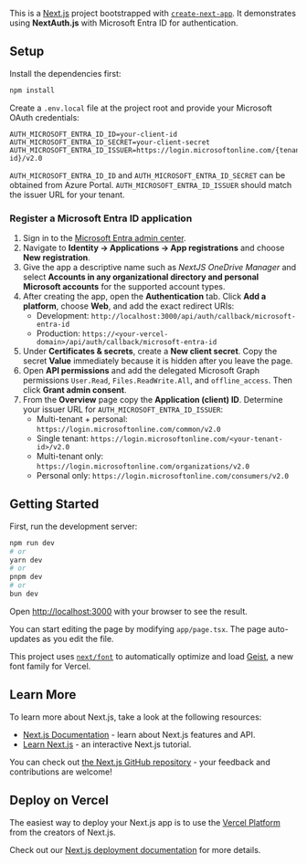 This is a [Next.js](https://nextjs.org) project bootstrapped with [`create-next-app`](https://nextjs.org/docs/app/api-reference/cli/create-next-app).
It demonstrates using **NextAuth.js** with Microsoft Entra ID for authentication.

## Setup

Install the dependencies first:

```bash
npm install
```

Create a `.env.local` file at the project root and provide your Microsoft OAuth credentials:

```env
AUTH_MICROSOFT_ENTRA_ID_ID=your-client-id
AUTH_MICROSOFT_ENTRA_ID_SECRET=your-client-secret
AUTH_MICROSOFT_ENTRA_ID_ISSUER=https://login.microsoftonline.com/{tenant-id}/v2.0
```

`AUTH_MICROSOFT_ENTRA_ID_ID` and `AUTH_MICROSOFT_ENTRA_ID_SECRET` can be obtained from Azure Portal. `AUTH_MICROSOFT_ENTRA_ID_ISSUER` should match the issuer URL for your tenant.

### Register a Microsoft Entra ID application

1. Sign in to the [Microsoft Entra admin center](https://entra.microsoft.com/).
2. Navigate to **Identity → Applications → App registrations** and choose **New registration**.
3. Give the app a descriptive name such as *NextJS OneDrive Manager* and select **Accounts in any organizational directory and personal Microsoft accounts** for the supported account types.
4. After creating the app, open the **Authentication** tab. Click **Add a platform**, choose **Web**, and add the exact redirect URIs:
    - Development: `http://localhost:3000/api/auth/callback/microsoft-entra-id`
    - Production: `https://<your-vercel-domain>/api/auth/callback/microsoft-entra-id`
5. Under **Certificates & secrets**, create a **New client secret**. Copy the secret **Value** immediately because it is hidden after you leave the page.
6. Open **API permissions** and add the delegated Microsoft Graph permissions `User.Read`, `Files.ReadWrite.All`, and `offline_access`. Then click **Grant admin consent**.
7. From the **Overview** page copy the **Application (client) ID**. Determine your issuer URL for `AUTH_MICROSOFT_ENTRA_ID_ISSUER`:
    - Multi-tenant + personal: `https://login.microsoftonline.com/common/v2.0`
    - Single tenant: `https://login.microsoftonline.com/<your-tenant-id>/v2.0`
    - Multi-tenant only: `https://login.microsoftonline.com/organizations/v2.0`
    - Personal only: `https://login.microsoftonline.com/consumers/v2.0`

## Getting Started

First, run the development server:

```bash
npm run dev
# or
yarn dev
# or
pnpm dev
# or
bun dev
```

Open [http://localhost:3000](http://localhost:3000) with your browser to see the result.

You can start editing the page by modifying `app/page.tsx`. The page auto-updates as you edit the file.

This project uses [`next/font`](https://nextjs.org/docs/app/building-your-application/optimizing/fonts) to automatically optimize and load [Geist](https://vercel.com/font), a new font family for Vercel.

## Learn More

To learn more about Next.js, take a look at the following resources:

- [Next.js Documentation](https://nextjs.org/docs) - learn about Next.js features and API.
- [Learn Next.js](https://nextjs.org/learn) - an interactive Next.js tutorial.

You can check out [the Next.js GitHub repository](https://github.com/vercel/next.js) - your feedback and contributions are welcome!

## Deploy on Vercel

The easiest way to deploy your Next.js app is to use the [Vercel Platform](https://vercel.com/new?utm_medium=default-template&filter=next.js&utm_source=create-next-app&utm_campaign=create-next-app-readme) from the creators of Next.js.

Check out our [Next.js deployment documentation](https://nextjs.org/docs/app/building-your-application/deploying) for more details.
